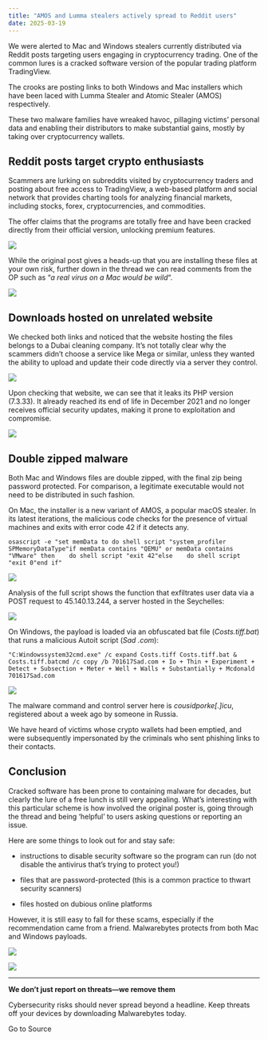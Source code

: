 ```yaml
---
title: "AMOS and Lumma stealers actively spread to Reddit users"
date: 2025-03-19
---
```


We were alerted to Mac and Windows stealers currently distributed via Reddit posts targeting users engaging in cryptocurrency trading. One of the common lures is a cracked software version of the popular trading platform TradingView.

The crooks are posting links to both Windows and Mac installers which have been laced with Lumma Stealer and Atomic Stealer (AMOS) respectively.

These two malware families have wreaked havoc, pillaging victims’ personal data and enabling their distributors to make substantial gains, mostly by taking over cryptocurrency wallets.

## Reddit posts target crypto enthusiasts

Scammers are lurking on subreddits visited by cryptocurrency traders and posting about free access to TradingView, a web-based platform and social network that provides charting tools for analyzing financial markets, including stocks, forex, cryptocurrencies, and commodities.

The offer claims that the programs are totally free and have been cracked directly from their official version, unlocking premium features.

![](https://www.malwarebytes.com/wp-content/uploads/sites/2/2025/03/image_19956d.png?w=962)

While the original post gives a heads-up that you are installing these files at your own risk, further down in the thread we can read comments from the OP such as “_a real virus on a Mac would be wild_“.

![](https://www.malwarebytes.com/wp-content/uploads/sites/2/2025/03/image_8d2f28.png?w=1024)

## Downloads hosted on unrelated website

We checked both links and noticed that the website hosting the files belongs to a Dubai cleaning company. It’s not totally clear why the scammers didn’t choose a service like Mega or similar, unless they wanted the ability to upload and update their code directly via a server they control.

![](https://www.malwarebytes.com/wp-content/uploads/sites/2/2025/03/image_9ff5a0.png?w=1024)

Upon checking that website, we can see that it leaks its PHP version (7.3.33). It already reached its end of life in December 2021 and no longer receives official security updates, making it prone to exploitation and compromise.

![](https://www.malwarebytes.com/wp-content/uploads/sites/2/2025/03/image_e4e157.png?w=1024)

## Double zipped malware

Both Mac and Windows files are double zipped, with the final zip being password protected. For comparison, a legitimate executable would not need to be distributed in such fashion.

On Mac, the installer is a new variant of AMOS, a popular macOS stealer. In its latest iterations, the malicious code checks for the presence of virtual machines and exits with error code 42 if it detects any.

```
osascript -e "set memData to do shell script "system_profiler SPMemoryDataType"if memData contains "QEMU" or memData contains "VMware" then    do shell script "exit 42"else    do shell script "exit 0"end if"
```

![](https://www.malwarebytes.com/wp-content/uploads/sites/2/2025/03/image_e5dd66.png?w=1024)

Analysis of the full script shows the function that exfiltrates user data via a POST request to 45.140.13.244, a server hosted in the Seychelles:

![](https://www.malwarebytes.com/wp-content/uploads/sites/2/2025/03/image_38203e.png)

On Windows, the payload is loaded via an obfuscated bat file (_Costs.tiff.bat_) that runs a malicious Autoit script (_Sad .com_):

```
"C:Windowssystem32cmd.exe" /c expand Costs.tiff Costs.tiff.bat & Costs.tiff.batcmd /c copy /b 701617Sad.com + Io + Thin + Experiment + Detect + Subsection + Meter + Well + Walls + Substantially + Mcdonald 701617Sad.com
```

![](https://www.malwarebytes.com/wp-content/uploads/sites/2/2025/03/image_b50702.png?w=1024)

The malware command and control server here is _cousidporke\[.\]icu_, registered about a week ago by someone in Russia.

We have heard of victims whose crypto wallets had been emptied, and were subsequently impersonated by the criminals who sent phishing links to their contacts.

## Conclusion

Cracked software has been prone to containing malware for decades, but clearly the lure of a free lunch is still very appealing. What’s interesting with this particular scheme is how involved the original poster is, going through the thread and being ‘helpful’ to users asking questions or reporting an issue.

Here are some things to look out for and stay safe:

- instructions to disable security software so the program can run (do not disable the antivirus that’s trying to protect you!)

- files that are password-protected (this is a common practice to thwart security scanners)

- files hosted on dubious online platforms

However, it is still easy to fall for these scams, especially if the recommendation came from a friend. Malwarebytes protects from both Mac and Windows payloads.

![](https://www.malwarebytes.com/wp-content/uploads/sites/2/2025/03/image_6551c2.png?w=1024)

![](https://www.malwarebytes.com/wp-content/uploads/sites/2/2025/03/image_252212.png?w=1024)

* * *

**We don’t just report on threats—we remove them**

Cybersecurity risks should never spread beyond a headline. Keep threats off your devices by downloading Malwarebytes today.

Go to Source
